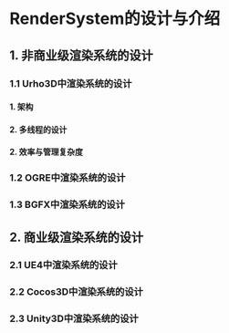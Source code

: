 # RenderSystem的设计与介绍

## 1. 非商业级渲染系统的设计

### 1.1 Urho3D中渲染系统的设计

#### 1.  架构

#### 2. 多线程的设计

#### 2.  效率与管理复杂度

### 1.2 OGRE中渲染系统的设计

### 1.3 BGFX中渲染系统的设计

## 2. 商业级渲染系统的设计

### 2.1 UE4中渲染系统的设计

### 2.2 Cocos3D中渲染系统的设计

### 2.3 Unity3D中渲染系统的设计

